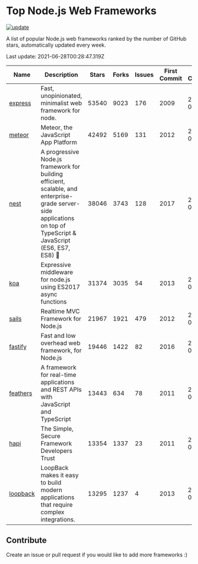 # Top Node.js Web Frameworks

[![update](https://github.com/sunnysid3up/nodejs-web-frameworks/actions/workflows/update.yml/badge.svg)](https://github.com/sunnysid3up/nodejs-web-frameworks/actions/workflows/update.yml)

A list of popular Node.js web frameworks ranked by the number of GitHub stars, automatically updated every week.

Last update: 2021-06-28T00:28:47.319Z

| Name          | Description          | Stars                     | Forks          | Issues               | First Commit        | Last Commit         | Language          |
|---------------|----------------------|---------------------------|----------------|----------------------|---------------------|---------------------|-------------------|
| [express](https://github.com/expressjs/express) | Fast, unopinionated, minimalist web framework for node. | 53540 | 9023 | 176 | 2009 | 2021-06-28 | JS |
| [meteor](https://github.com/meteor/meteor) | Meteor, the JavaScript App Platform | 42492 | 5169 | 131 | 2012 | 2021-06-27 | JS |
| [nest](https://github.com/nestjs/nest) | A progressive Node.js framework for building efficient, scalable, and enterprise-grade server-side applications on top of TypeScript & JavaScript (ES6, ES7, ES8) 🚀 | 38046 | 3743 | 128 | 2017 | 2021-06-27 | TS |
| [koa](https://github.com/koajs/koa) | Expressive middleware for node.js using ES2017 async functions | 31374 | 3035 | 54 | 2013 | 2021-06-27 | JS |
| [sails](https://github.com/balderdashy/sails) | Realtime MVC Framework for Node.js | 21967 | 1921 | 479 | 2012 | 2021-06-27 | JS |
| [fastify](https://github.com/fastify/fastify) | Fast and low overhead web framework, for Node.js | 19446 | 1422 | 82 | 2016 | 2021-06-27 | JS |
| [feathers](https://github.com/feathersjs/feathers) | A framework for real-time applications and REST APIs with JavaScript and TypeScript | 13443 | 634 | 78 | 2011 | 2021-06-27 | TS |
| [hapi](https://github.com/hapijs/hapi) | The Simple, Secure Framework Developers Trust | 13354 | 1337 | 23 | 2011 | 2021-06-27 | JS |
| [loopback](https://github.com/strongloop/loopback) | LoopBack makes it easy to build modern applications that require complex integrations. | 13295 | 1237 | 4 | 2013 | 2021-06-27 | JS |

## Contribute 

Create an issue or pull request if you would like to add more frameworks :)
